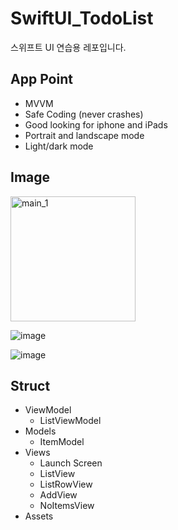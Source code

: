 # SwiftUI_TodoList
스위프트 UI 연습용 레포입니다.

## App Point

- MVVM
- Safe Coding (never crashes)
- Good looking for iphone and iPads
- Portrait and landscape mode
- Light/dark mode

## Image

<img width="200" alt="main_1" src="https://user-images.githubusercontent.com/47441965/193253499-d26ba47e-69e2-478d-a320-9f27f8c2c7d0.gif">

![image](https://user-images.githubusercontent.com/47441965/193253839-87e00c73-f23e-48a5-a78a-36a53251e0cf.png)

![image](https://user-images.githubusercontent.com/47441965/193254461-a6374d97-7bb8-41bf-b7e9-8564c05bc875.png)

## Struct

- ViewModel
  - ListViewModel
- Models
  - ItemModel
- Views
  - Launch Screen
  - ListView
  - ListRowView
  - AddView
  - NoItemsView
- Assets  
